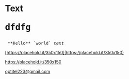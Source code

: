 # Text <pre fdg="fdgdf">dfdfg </pre>


<pre> **Hello** `world` <em>text </em></pre>

[https://placehold.it/350x150](https://placehold.it/350x150)

https://placehold.it/350x150


optitel223@gmail.com
